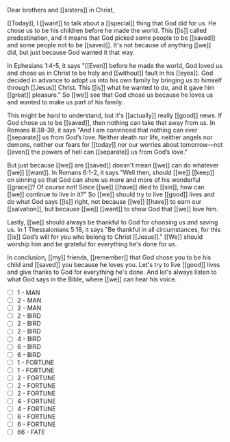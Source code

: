 Dear brothers and [[sisters]] in Christ,

[[Today]], I [[want]] to talk about a [[special]] thing that God did for us. He chose us to be his children before he made the world. This [[is]] called predestination, and it means that God picked some people to be [[saved]] and some people not to be [[saved]]. It's not because of anything [[we]] did, but just because God wanted it that way.

In Ephesians 1:4-5, it says "[[Even]] before he made the world, God loved us and chose us in Christ to be holy and [[without]] fault in his [[eyes]]. God decided in advance to adopt us into his own family by bringing us to himself through [[Jesus]] Christ. This [[is]] what he wanted to do, and it gave him [[great]] pleasure." So [[we]] see that God chose us because he loves us and wanted to make us part of his family.

This might be hard to understand, but it's [[actually]] really [[good]] news. If God chose us to be [[saved]], then nothing can take that away from us. In Romans 8:38-39, it says "And I am convinced that nothing can ever [[separate]] us from God’s love. Neither death nor life, neither angels nor demons, neither our fears for [[today]] nor our worries about tomorrow—not [[even]] the powers of hell can [[separate]] us from God’s love."

But just because [[we]] are [[saved]] doesn't mean [[we]] can do whatever [[we]] [[want]]. In Romans 6:1-2, it says "Well then, should [[we]] [[keep]] on sinning so that God can show us more and more of his wonderful [[grace]]? Of course not! Since [[we]] [[have]] died to [[sin]], how can [[we]] continue to live in it?" So [[we]] should try to live [[good]] lives and do what God says [[is]] right, not because [[we]] [[have]] to earn our [[salvation]], but because [[we]] [[want]] to show God that [[we]] love him.

Lastly, [[we]] should always be thankful to God for choosing us and saving us. In 1 Thessalonians 5:18, it says "Be thankful in all circumstances, for this [[is]] God’s will for you who belong to Christ [[Jesus]]." [[We]] should worship him and be grateful for everything he's done for us.

In conclusion, [[my]] friends, [[remember]] that God chose you to be his child and [[saved]] you because he loves you. Let's try to live [[good]] lives and give thanks to God for everything he's done. And let's always listen to what God says in the Bible, where [[we]] can hear his voice.

- [ ] 1 - MAN
- [ ] 2 - MAN
- [ ] 2 - MAN
- [ ] 2 - BIRD
- [ ] 2 - BIRD
- [ ] 2 - BIRD
- [ ] 4 - BIRD
- [ ] 6 - BIRD
- [ ] 6 - BIRD
- [ ] 1 - FORTUNE
- [ ] 1 - FORTUNE
- [ ] 2 - FORTUNE
- [ ] 2 - FORTUNE
- [ ] 2 - FORTUNE
- [ ] 4 - FORTUNE
- [ ] 4 - FORTUNE
- [ ] 6 - FORTUNE
- [ ] 6 - FORTUNE
- [ ] 66 - FATE
